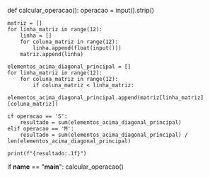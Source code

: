 def calcular_operacao():
    operacao = input().strip()
    
    matriz = []
    for linha_matriz in range(12):
        linha = []
        for coluna_matriz in range(12):
            linha.append(float(input()))
        matriz.append(linha)
    
    elementos_acima_diagonal_principal = []
    for linha_matriz in range(12):
        for coluna_matriz in range(12):
            if coluna_matriz < linha_matriz:
                elementos_acima_diagonal_principal.append(matriz[linha_matriz][coluna_matriz])
    
    if operacao == 'S':
        resultado = sum(elementos_acima_diagonal_principal)
    elif operacao == 'M':
        resultado = sum(elementos_acima_diagonal_principal) / len(elementos_acima_diagonal_principal)
    
    print(f"{resultado:.1f}")

if __name__ == "__main__":
    calcular_operacao()
